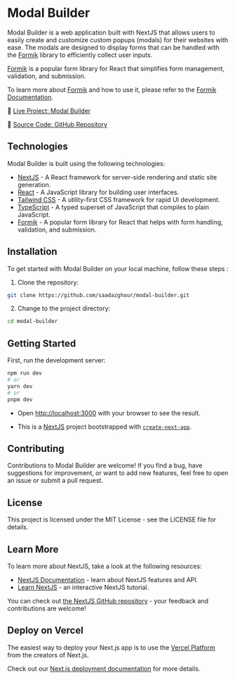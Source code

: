 # Modal Builder

Modal Builder is a web application built with NextJS that allows users to easily create and customize custom popups (modals) for their websites with ease. The modals are designed to display forms that can be handled with the [Formik](https://formik.org/) library to efficiently collect user inputs.

[Formik](https://formik.org/) is a popular form library for React that simplifies form management, validation, and submission.

To learn more about [Formik](https://formik.org/) and how to use it, please refer to the [Formik Documentation](https://formik.org/docs/overview).

🔗 [Live Project: Modal Builder](https://modal-builder.vercel.app)

📝 [Source Code: GitHub Repository](https://github.com/saadazghour/modal-builder)

## Technologies

Modal Builder is built using the following technologies:

- [NextJS](https://nextjs.org/) - A React framework for server-side rendering and static site generation.
- [React](https://reactjs.org/) - A JavaScript library for building user interfaces.
- [Tailwind CSS](https://tailwindcss.com/) - A utility-first CSS framework for rapid UI development.
- [TypeScript](https://www.typescriptlang.org/) - A typed superset of JavaScript that compiles to plain JavaScript.
- [Formik](https://formik.org/) - A popular form library for React that helps with form handling, validation, and submission.

## Installation

To get started with Modal Builder on your local machine, follow these steps :

1. Clone the repository:

```bash
git clone https://github.com/saadazghour/modal-builder.git
```

2. Change to the project directory:

```bash
cd modal-builder
```

## Getting Started

First, run the development server:

```bash
npm run dev
# or
yarn dev
# or
pnpm dev
```

- Open [http://localhost:3000](http://localhost:3000) with your browser to see the result.

- This is a [NextJS](https://nextjs.org/) project bootstrapped with [`create-next-app`](https://github.com/vercel/next.js/tree/canary/packages/create-next-app).

## Contributing

Contributions to Modal Builder are welcome! If you find a bug, have suggestions for improvement, or want to add new features, feel free to open an issue or submit a pull request.

## License

This project is licensed under the MIT License - see the LICENSE file for details.

## Learn More

To learn more about NextJS, take a look at the following resources:

- [NextJS Documentation](https://nextjs.org/docs) - learn about NextJS features and API.
- [Learn NextJS](https://nextjs.org/learn) - an interactive NextJS tutorial.

You can check out [the NextJS GitHub repository](https://github.com/vercel/next.js/) - your feedback and contributions are welcome!

## Deploy on Vercel

The easiest way to deploy your Next.js app is to use the [Vercel Platform](https://vercel.com/new?utm_medium=default-template&filter=next.js&utm_source=create-next-app&utm_campaign=create-next-app-readme) from the creators of Next.js.

Check out our [Next.js deployment documentation](https://nextjs.org/docs/deployment) for more details.
